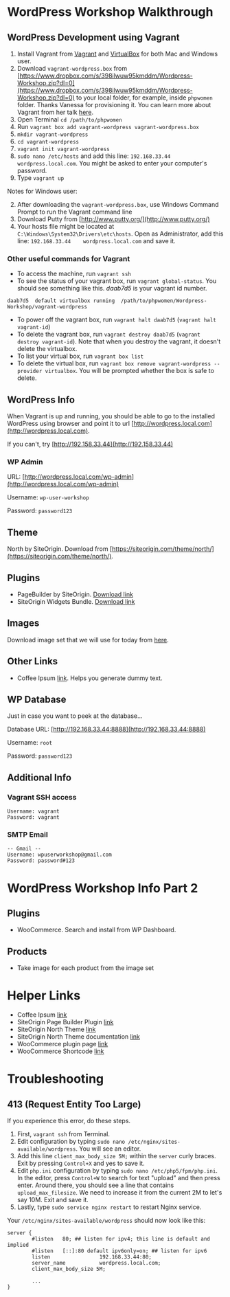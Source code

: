 # WordPress Workshop Walkthrough

## WordPress Development using Vagrant

1. Install Vagrant from [Vagrant](https://www.vagrantup.com/) and [VirtualBox](https://www.virtualbox.org/) for both Mac and Windows user.
1. Download `vagrant-wordpress.box` from [https://www.dropbox.com/s/398ilwuw95kmddm/Wordpress-Workshop.zip?dl=0](https://www.dropbox.com/s/398ilwuw95kmddm/Wordpress-Workshop.zip?dl=0) to your local folder, for example, inside `phpwomen` folder. Thanks Vanessa for provisioning it. You can learn more about Vagrant from her talk [here](https://engineers.sg/video/taming-your-dev-environment-with-vagrant-singapore-php-user-group--1130).
1. Open Terminal `cd /path/to/phpwomen`
1. Run `vagrant box add vagrant-wordpress vagrant-wordpress.box`
1. `mkdir vagrant-wordpress`
1. `cd vagrant-wordpress`
1. `vagrant init vagrant-wordpress`
1. `sudo nano /etc/hosts` and add this line: `192.168.33.44	wordpress.local.com`. You might be asked to enter your computer's password.
1. Type `vagrant up`


Notes for Windows user:

2. After downloading the `vagrant-wordpress.box`, use Windows Command Prompt to run the Vagrant command line
3. Download Putty from [http://www.putty.org/](http://www.putty.org/)
3. Your hosts file might be located at `C:\Windows\System32\Drivers\etc\hosts`. Open as Administrator, add this line: `192.168.33.44	wordpress.local.com` and save it.

### Other useful commands for Vagrant

- To access the machine, run `vagrant ssh`
- To see the status of your vagrant box, run `vagrant global-status`. You should see something like this. *daab7d5* is your vagrant id number.

```
daab7d5  default virtualbox running  /path/to/phpwomen/Wordpress-Workshop/vagrant-wordpress
```

- To power off the vagrant box, run `vagrant halt daab7d5` (`vagrant halt vagrant-id`)
- To delete the vagrant box, run `vagrant destroy daab7d5` (`vagrant destroy vagrant-id`). Note that when you destroy the vagrant, it doesn't delete the virtualbox. 
- To list your virtual box, run `vagrant box list`
- To delete the virtual box, run `vagrant box remove vagrant-wordpress --provider virtualbox`. You will be prompted whether the box is safe to delete.

## WordPress Info

When Vagrant is up and running, you should be able to go to the installed WordPress using browser and point it to url [http://wordpress.local.com](http://wordpress.local.com).

If you can't, try [http://192.158.33.44](http://192.158.33.44)

### WP Admin

URL: [http://wordpress.local.com/wp-admin](http://wordpress.local.com/wp-admin)

Username: `wp-user-workshop`

Password: `password123`

## Theme

North by SiteOrigin. Download from [https://siteorigin.com/theme/north/](https://siteorigin.com/theme/north/). 


## Plugins

- PageBuilder by SiteOrigin. [Download link](https://siteorigin.com/page-builder/)
- SiteOrigin Widgets Bundle. [Download link](https://wordpress.org/plugins/so-widgets-bundle/)

## Images

Download image set that we will use for today from [here](https://dl.dropboxusercontent.com/u/28350025/WP%20Workshop%20Images.zip).

## Other Links

- Coffee Ipsum [link](http://coffeeipsum.com/). Helps you generate dummy text.

## WP Database

Just in case you want to peek at the database...

Database URL: [http://192.168.33.44:8888](http://192.168.33.44:8888)

Username: `root`

Password: `password123`

## Additional Info

### Vagrant SSH access

```
Username: vagrant
Password: vagrant
```

### SMTP Email

```
-- Gmail --
Username: wpuserworkshop@gmail.com
Password: password#123

```

### 
 

# WordPress Workshop Info Part 2

## Plugins

- WooCommerce. Search and install from WP Dashboard.

## Products

- Take image for each product from the image set


# Helper Links

- Coffee Ipsum [link](http://coffeeipsum.com/)
- SiteOrigin Page Builder Plugin [link](https://siteorigin.com/page-builder/)
- SiteOrigin North Theme [link](https://siteorigin.com/theme/north/)
- SiteOrigin North Theme documentation [link](https://siteorigin.com/north-documentation/)
- WooCommerce plugin page [link](https://wordpress.org/plugins/woocommerce/)
- WooCommerce Shortcode [link](https://docs.woocommerce.com/document/woocommerce-shortcodes/)

# Troubleshooting

## 413 (Request Entity Too Large)

If you experience this error, do these steps.

1. First, `vagrant ssh` from Terminal. 
1. Edit configuration by typing `sudo nano /etc/nginx/sites-available/wordpress`. You will see an editor.
1. Add this line `client_max_body_size 5M;` within the `server` curly braces. Exit by pressing `Control+X` and yes to save it.
1. Edit `php.ini` configuration by typing `sudo nano /etc/php5/fpm/php.ini`. In the editor, press `Control+W` to search for text "upload" and then press enter. Around there, you should see a line that contains `upload_max_filesize`. We need to increase it from the current 2M to let's say 10M. Exit and save it.
1. Lastly, type `sudo service nginx restart` to restart Nginx service.


Your `/etc/nginx/sites-available/wordpress` should now look like this:

```
server {
        #listen   80; ## listen for ipv4; this line is default and implied
        #listen   [::]:80 default ipv6only=on; ## listen for ipv6
        listen                192.168.33.44:80;
        server_name           wordpress.local.com;
        client_max_body_size 5M;
        
        ...
}
```
